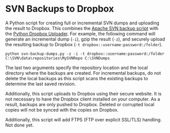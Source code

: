 SVN Backups to Dropbox
======================

A Python script for creating full or incremental SVN dumps and uploading the result to Dropbox.  This combines the [Apache SVN backup script](http://svn.apache.org/repos/asf/subversion/trunk/tools/server-side/svn-backup-dumps.py) with the [Python Dropbox Uploader](https://github.com/jncraton/PythonDropboxUploader).  For example, the following command will generate an incremental dump (`-i`), gzip the result (`-z`), and securely upload the resulting backup to Dropbox (`-t dropbox::username:password:/folder`). 

    python svn-backup-dumps.py -z -i -t dropbox::username:password:/folder C:\SVN\data\repositories\MySVNRepo C:\SVNDumps
    
The last two arguments specify the repository location and the local directory where the backups are created.  For incremental backups, do not delete the local backups as this script scans the existing backups to determine the last saved revision.

Additionally, this script uploads to Dropbox using their secure website.  It is not necessary to have the Dropbox client installed on your computer.  As a result, backups are only pushed to Dropbox.  Deleted or corrupted local copies will not be synced with the copies on Dropbox.

Additionally, this script will add FTPS (FTP over explicit SSL/TLS) handling. Not done yet.

